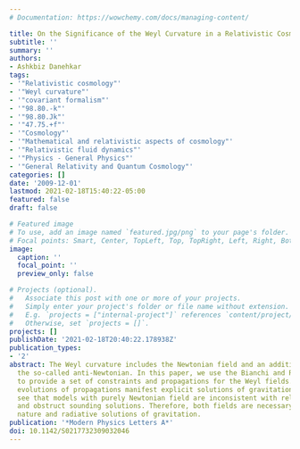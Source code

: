 ```yaml
---
# Documentation: https://wowchemy.com/docs/managing-content/

title: On the Significance of the Weyl Curvature in a Relativistic Cosmological Model
subtitle: ''
summary: ''
authors:
- Ashkbiz Danehkar
tags:
- '"Relativistic cosmology"'
- '"Weyl curvature"'
- '"covariant formalism"'
- '"98.80.-k"'
- '"98.80.Jk"'
- '"47.75.+f"'
- '"Cosmology"'
- '"Mathematical and relativistic aspects of cosmology"'
- '"Relativistic fluid dynamics"'
- '"Physics - General Physics"'
- '"General Relativity and Quantum Cosmology"'
categories: []
date: '2009-12-01'
lastmod: 2021-02-18T15:40:22-05:00
featured: false
draft: false

# Featured image
# To use, add an image named `featured.jpg/png` to your page's folder.
# Focal points: Smart, Center, TopLeft, Top, TopRight, Left, Right, BottomLeft, Bottom, BottomRight.
image:
  caption: ''
  focal_point: ''
  preview_only: false

# Projects (optional).
#   Associate this post with one or more of your projects.
#   Simply enter your project's folder or file name without extension.
#   E.g. `projects = ["internal-project"]` references `content/project/deep-learning/index.md`.
#   Otherwise, set `projects = []`.
projects: []
publishDate: '2021-02-18T20:40:22.178938Z'
publication_types:
- '2'
abstract: The Weyl curvature includes the Newtonian field and an additional field,
  the so-called anti-Newtonian. In this paper, we use the Bianchi and Ricci identities
  to provide a set of constraints and propagations for the Weyl fields. The temporal
  evolutions of propagations manifest explicit solutions of gravitational waves. We
  see that models with purely Newtonian field are inconsistent with relativistic models
  and obstruct sounding solutions. Therefore, both fields are necessary for the nonlocal
  nature and radiative solutions of gravitation.
publication: '*Modern Physics Letters A*'
doi: 10.1142/S0217732309032046
---
```

